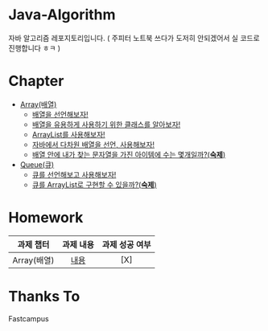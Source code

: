 # Java-Algorithm

자바 알고리즘 레포지토리입니다.
( 주피터 노트북 쓰다가 도저히 안되겠어서 실 코드로 진행합니다 ㅎㅋ )

# Chapter

-   [Array(배열)](https://github.com/BackdevHong/Java-Algorithm/tree/main/Data%20Structure/Array/src)
    -   [배열을 선언해보자!](https://github.com/BackdevHong/Java-Algorithm/blob/main/Data%20Structure/Array/src/ArrayTest.java)
    -   [배열을 유용하게 사용하기 위한 클래스를 알아보자!](https://github.com/BackdevHong/Java-Algorithm/blob/main/Data%20Structure/Array/src/ArraysClassTest.java)
    -   [ArrayList를 사용해보자!](https://github.com/BackdevHong/Java-Algorithm/blob/main/Data%20Structure/Array/src/ArrayListClassTest.java)
    -   [자바에서 다차원 배열을 선언, 사용해보자!](https://github.com/BackdevHong/Java-Algorithm/blob/main/Data%20Structure/Array/src/MultidimensionalArrayTest.java)
    -   [배열 안에 내가 찾는 문자열을 가진 아이템에 수는 몇개일까?(**숙제**)](https://github.com/BackdevHong/Java-Algorithm/blob/main/Data%20Structure/Array/src/ArrayHomework.java)
-   [Queue(큐)](https://github.com/BackdevHong/Java-Algorithm/tree/main/Data%20Structure/Queue/src)
    -   [큐를 선언해보고 사용해보자!](https://github.com/BackdevHong/Java-Algorithm/blob/main/Data%20Structure/Queue/src/QueueClassTest.java)
    -   [큐를 ArrayList로 구현할 수 있을까?(**숙제**)]()

# Homework

|  과제 챕터  |                                 과제 내용                                  | 과제 성공 여부 |
| :---------: | :------------------------------------------------------------------------: | :------------: |
| Array(배열) | [내용](https://backdevhong.notion.site/1-5236f666615c4c1ea15e2395b3663ea2) |      [X]       |

# Thanks To

Fastcampus
